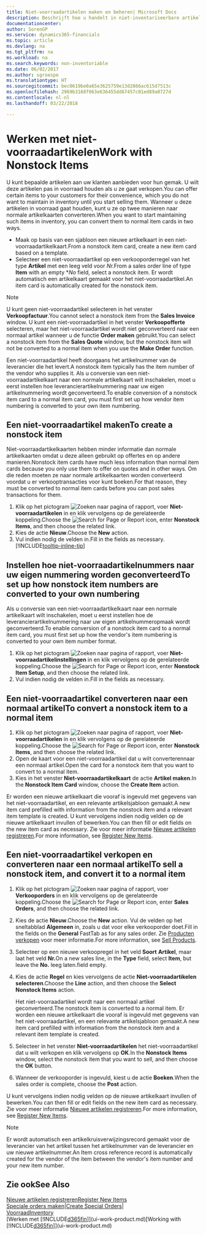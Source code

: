 ```yaml
---
title: Niet-voorraadartikelen maken en beheren| Microsoft Docs
description: Beschrijft hoe u handelt in niet-inventariseerbare artikelen of artikelen die niet in voorraad worden beheerd.
documentationcenter: 
author: SorenGP
ms.service: dynamics365-financials
ms.topic: article
ms.devlang: na
ms.tgt_pltfrm: na
ms.workload: na
ms.search.keywords: non-inventoriable
ms.date: 06/02/2017
ms.author: sgroespe
ms.translationtype: HT
ms.sourcegitcommit: bec0619be0a65e3625759e13d2866ac615d7513c
ms.openlocfilehash: 2969b3168f063e636455dd67457c01ed89a0727d
ms.contentlocale: nl-nl
ms.lasthandoff: 03/22/2018

---
```

# <a name="work-with-nonstock-items"></a><span data-ttu-id="c2613-103">Werken met niet-voorraadartikelen</span><span class="sxs-lookup"><span data-stu-id="c2613-103">Work with Nonstock Items</span></span>
<span data-ttu-id="c2613-104">U kunt bepaalde artikelen aan uw klanten aanbieden voor hun gemak. U wilt deze artikelen pas in voorraad houden als u ze gaat verkopen.</span><span class="sxs-lookup"><span data-stu-id="c2613-104">You can offer certain items to your customers for their convenience, which you do not want to maintain in inventory until you start selling them.</span></span> <span data-ttu-id="c2613-105">Wanneer u deze artikelen in voorraad gaat houden, kunt u ze op twee manieren naar normale artikelkaarten converteren.</span><span class="sxs-lookup"><span data-stu-id="c2613-105">When you want to start maintaining such items in inventory, you can convert them to normal item cards in two ways.</span></span>

* <span data-ttu-id="c2613-106">Maak op basis van een sjabloon een nieuwe artikelkaart in een niet-voorraadartikelkaart.</span><span class="sxs-lookup"><span data-stu-id="c2613-106">From a nonstock item card, create a new item card based on a template.</span></span>
* <span data-ttu-id="c2613-107">Selecteer een niet-voorraadartikel op een verkooporderregel van het type **Artikel** met een leeg veld voor *Nr.*</span><span class="sxs-lookup"><span data-stu-id="c2613-107">From a sales order line of type **Item** with an empty \**No* field, select a nonstock item.</span></span> <span data-ttu-id="c2613-108">Er wordt automatisch een artikelkaart gemaakt voor het niet-voorraadartikel.</span><span class="sxs-lookup"><span data-stu-id="c2613-108">An item card is automatically created for the nonstock item.</span></span>

> [!NOTE]  
>   <span data-ttu-id="c2613-109">U kunt geen niet-voorraadartikel selecteren in het venster **Verkoopfactuur**.</span><span class="sxs-lookup"><span data-stu-id="c2613-109">You cannot select a nonstock item from the **Sales Invoice** window.</span></span> <span data-ttu-id="c2613-110">U kunt een niet-voorraadartikel in het venster **Verkoopofferte** selecteren, maar het niet-voorraadartikel wordt niet geconverteerd naar een normaal artikel wanneer u de functie **Order maken** gebruikt.</span><span class="sxs-lookup"><span data-stu-id="c2613-110">You can select a nonstock item from the **Sales Quote** window, but the nonstock item will not be converted to a normal item when you use the **Make Order** function.</span></span>

<span data-ttu-id="c2613-111">Een niet-voorraadartikel heeft doorgaans het artikelnummer van de leverancier die het levert.</span><span class="sxs-lookup"><span data-stu-id="c2613-111">A nonstock item typically has the item number of the vendor who supplies it.</span></span> <span data-ttu-id="c2613-112">Als u conversie van een niet-voorraadartikelkaart naar een normale artikelkaart wilt inschakelen, moet u eerst instellen hoe leverancierartikelnummering naar uw eigen artikelnummering wordt geconverteerd.</span><span class="sxs-lookup"><span data-stu-id="c2613-112">To enable conversion of a nonstock item card to a normal item card, you must first set up how vendor item numbering is converted to your own item numbering.</span></span>   

## <a name="to-create-a-nonstock-item"></a><span data-ttu-id="c2613-113">Een niet-voorraadartikel maken</span><span class="sxs-lookup"><span data-stu-id="c2613-113">To create a nonstock item</span></span>
<span data-ttu-id="c2613-114">Niet-voorraadartikelkaarten hebben minder informatie dan normale artikelkaarten omdat u deze alleen gebruikt op offertes en op andere manieren.</span><span class="sxs-lookup"><span data-stu-id="c2613-114">Nonstock item cards have much less information than normal item cards because you only use them to offer on quotes and in other ways.</span></span> <span data-ttu-id="c2613-115">Om die reden moeten ze naar normale artikelkaarten worden converteerd voordat u er verkooptransacties voor kunt boeken.</span><span class="sxs-lookup"><span data-stu-id="c2613-115">For that reason, they must be converted to normal item cards before you can post sales transactions for them.</span></span>

1. <span data-ttu-id="c2613-116">Klik op het pictogram ![Zoeken naar pagina of rapport](media/ui-search/search_small.png "pictogram Zoeken naar pagina of rapport"), voer **Niet-voorraadartikelen** in en klik vervolgens op de gerelateerde koppeling.</span><span class="sxs-lookup"><span data-stu-id="c2613-116">Choose the ![Search for Page or Report](media/ui-search/search_small.png "Search for Page or Report icon") icon, enter **Nonstock Items**, and then choose the related link.</span></span>
2. <span data-ttu-id="c2613-117">Kies de actie **Nieuw**.</span><span class="sxs-lookup"><span data-stu-id="c2613-117">Choose the **New** action.</span></span>
3. <span data-ttu-id="c2613-118">Vul indien nodig de velden in.</span><span class="sxs-lookup"><span data-stu-id="c2613-118">Fill in the fields as necessary.</span></span> [!INCLUDE[tooltip-inline-tip](includes/tooltip-inline-tip_md.md)]

## <a name="to-set-up-how-nonstock-item-numbers-are-converted-to-your-own-numbering"></a><span data-ttu-id="c2613-119">Instellen hoe niet-voorraadartikelnummers naar uw eigen nummering worden geconverteerd</span><span class="sxs-lookup"><span data-stu-id="c2613-119">To set up how nonstock item numbers are converted to your own numbering</span></span>
<span data-ttu-id="c2613-120">Als u conversie van een niet-voorraadartikelkaart naar een normale artikelkaart wilt inschakelen, moet u eerst instellen hoe de leverancierartikelnummering naar uw eigen artikelnummeropmaak wordt geconverteerd.</span><span class="sxs-lookup"><span data-stu-id="c2613-120">To enable conversion of a nonstock item card to a normal item card, you must first set up how the vendor's item numbering is converted to your own item number format.</span></span>

1. <span data-ttu-id="c2613-121">Klik op het pictogram ![Zoeken naar pagina of rapport](media/ui-search/search_small.png "pictogram Zoeken naar pagina of rapport"), voer **Niet-voorraadartikelinstellingen** in en klik vervolgens op de gerelateerde koppeling.</span><span class="sxs-lookup"><span data-stu-id="c2613-121">Choose the ![Search for Page or Report](media/ui-search/search_small.png "Search for Page or Report icon") icon, enter **Nonstock Item Setup**, and then choose the related link.</span></span>
2. <span data-ttu-id="c2613-122">Vul indien nodig de velden in.</span><span class="sxs-lookup"><span data-stu-id="c2613-122">Fill in the fields as necessary.</span></span>

## <a name="to-convert-a-nonstock-item-to-a-normal-item"></a><span data-ttu-id="c2613-123">Een niet-voorraadartikel converteren naar een normaal artikel</span><span class="sxs-lookup"><span data-stu-id="c2613-123">To convert a nonstock item to a normal item</span></span>
1. <span data-ttu-id="c2613-124">Klik op het pictogram ![Zoeken naar pagina of rapport](media/ui-search/search_small.png "pictogram Zoeken naar pagina of rapport"), voer **Niet-voorraadartikelen** in en klik vervolgens op de gerelateerde koppeling.</span><span class="sxs-lookup"><span data-stu-id="c2613-124">Choose the ![Search for Page or Report](media/ui-search/search_small.png "Search for Page or Report icon") icon, enter **Nonstock Items**, and then choose the related link.</span></span>
2. <span data-ttu-id="c2613-125">Open de kaart voor een niet-voorraadartikel dat u wilt converterennaar een normaal artikel.</span><span class="sxs-lookup"><span data-stu-id="c2613-125">Open the card for a nonstock item that you want to convert to a normal item.</span></span>
3. <span data-ttu-id="c2613-126">Kies in het venster **Niet-voorraadartikelkaart** de actie **Artikel maken**.</span><span class="sxs-lookup"><span data-stu-id="c2613-126">In the **Nonstock Item Card** window, choose the **Create Item** action.</span></span>

<span data-ttu-id="c2613-127">Er worden een nieuwe artikelkaart die vooraf is ingevuld met gegevens van het niet-voorraadartikel, en een relevante artikelsjabloon gemaakt.</span><span class="sxs-lookup"><span data-stu-id="c2613-127">A new item card prefilled with information from the nonstock item and a relevant item template is created.</span></span> <span data-ttu-id="c2613-128">U kunt vervolgens indien nodig velden op de nieuwe artikelkaart invullen of bewerken.</span><span class="sxs-lookup"><span data-stu-id="c2613-128">You can then fill or edit fields on the new item card as necessary.</span></span> <span data-ttu-id="c2613-129">Zie voor meer informatie [Nieuwe artikelen registreren](inventory-how-register-new-items.md).</span><span class="sxs-lookup"><span data-stu-id="c2613-129">For more information, see [Register New Items](inventory-how-register-new-items.md).</span></span>

## <a name="to-sell-a-nonstock-item-and-convert-it-to-a-normal-item"></a><span data-ttu-id="c2613-130">Een niet-voorraadartikel verkopen en converteren naar een normaal artikel</span><span class="sxs-lookup"><span data-stu-id="c2613-130">To sell a nonstock item, and convert it to a normal item</span></span>
1. <span data-ttu-id="c2613-131">Klik op het pictogram ![Zoeken naar pagina of rapport](media/ui-search/search_small.png "pictogram Zoeken naar pagina of rapport"), voer **Verkooporders** in en klik vervolgens op de gerelateerde koppeling.</span><span class="sxs-lookup"><span data-stu-id="c2613-131">Choose the ![Search for Page or Report](media/ui-search/search_small.png "Search for Page or Report icon") icon, enter **Sales Orders**, and then choose the related link.</span></span>
2. <span data-ttu-id="c2613-132">Kies de actie **Nieuw**.</span><span class="sxs-lookup"><span data-stu-id="c2613-132">Choose the **New** action.</span></span> <span data-ttu-id="c2613-133">Vul de velden op het sneltabblad **Algemeen** in, zoals u dat voor elke verkooporder doet.</span><span class="sxs-lookup"><span data-stu-id="c2613-133">Fill in the fields on the **General** FastTab as for any sales order.</span></span> <span data-ttu-id="c2613-134">Zie [Producten verkopen](sales-how-sell-products.md) voor meer informatie.</span><span class="sxs-lookup"><span data-stu-id="c2613-134">For more information, see [Sell Products](sales-how-sell-products.md).</span></span>
3. <span data-ttu-id="c2613-135">Selecteer op een nieuwe verkoopregel in het veld **Soort** **Artikel**, maar laat het veld **Nr.**</span><span class="sxs-lookup"><span data-stu-id="c2613-135">On a new sales line, in the **Type** field, select **Item**, but leave the **No.**</span></span> <span data-ttu-id="c2613-136">leeg laten.</span><span class="sxs-lookup"><span data-stu-id="c2613-136">field empty.</span></span>
4. <span data-ttu-id="c2613-137">Kies de actie **Regel** en kies vervolgens de actie **Niet-voorraadartikelen selecteren**.</span><span class="sxs-lookup"><span data-stu-id="c2613-137">Choose the **Line** action, and then choose the **Select Nonstock Items** action.</span></span>

    <span data-ttu-id="c2613-138">Het niet-voorraadartikel wordt naar een normaal artikel geconverteerd.</span><span class="sxs-lookup"><span data-stu-id="c2613-138">The nonstock item is converted to a normal item.</span></span> <span data-ttu-id="c2613-139">Er worden een nieuwe artikelkaart die vooraf is ingevuld met gegevens van het niet-voorraadartikel, en een relevante artikelsjabloon gemaakt.</span><span class="sxs-lookup"><span data-stu-id="c2613-139">A new item card prefilled with information from the nonstock item and a relevant item template is created.</span></span>
5. <span data-ttu-id="c2613-140">Selecteer in het venster **Niet-voorraadartikelen** het niet-voorraadartikel dat u wilt verkopen en klik vervolgens op **OK**.</span><span class="sxs-lookup"><span data-stu-id="c2613-140">In the **Nonstock Items** window, select the nonstock item that you want to sell, and then choose the **OK** button.</span></span>
6. <span data-ttu-id="c2613-141">Wanneer de verkooporder is ingevuld, kiest u de actie **Boeken**.</span><span class="sxs-lookup"><span data-stu-id="c2613-141">When the sales order is complete, choose the **Post** action.</span></span>

<span data-ttu-id="c2613-142">U kunt vervolgens indien nodig velden op de nieuwe artikelkaart invullen of bewerken.</span><span class="sxs-lookup"><span data-stu-id="c2613-142">You can then fill or edit fields on the new item card as necessary.</span></span> <span data-ttu-id="c2613-143">Zie voor meer informatie [Nieuwe artikelen registreren](inventory-how-register-new-items.md).</span><span class="sxs-lookup"><span data-stu-id="c2613-143">For more information, see [Register New Items](inventory-how-register-new-items.md).</span></span>

> [!NOTE]  
>   <span data-ttu-id="c2613-144">Er wordt automatisch een artikelkruisverwijzingsrecord gemaakt voor de leverancier van het artikel tussen het artikelnummer van de leverancier en uw nieuwe artikelnummer.</span><span class="sxs-lookup"><span data-stu-id="c2613-144">An Item cross reference record is automatically created for the vendor of the item between the vendor's item number and your new item number.</span></span>

## <a name="see-also"></a><span data-ttu-id="c2613-145">Zie ook</span><span class="sxs-lookup"><span data-stu-id="c2613-145">See Also</span></span>
[<span data-ttu-id="c2613-146">Nieuwe artikelen registreren</span><span class="sxs-lookup"><span data-stu-id="c2613-146">Register New Items</span></span>](inventory-how-register-new-items.md)  
<span data-ttu-id="c2613-147">[Speciale orders maken](sales-how-to-create-special-orders.md)|</span><span class="sxs-lookup"><span data-stu-id="c2613-147">[Create Special Orders](sales-how-to-create-special-orders.md)|</span></span>  
[<span data-ttu-id="c2613-148">Voorraad</span><span class="sxs-lookup"><span data-stu-id="c2613-148">Inventory</span></span>](inventory-manage-inventory.md)  
<span data-ttu-id="c2613-149">[Werken met [!INCLUDE[d365fin](includes/d365fin_md.md)]](ui-work-product.md)</span><span class="sxs-lookup"><span data-stu-id="c2613-149">[Working with [!INCLUDE[d365fin](includes/d365fin_md.md)]](ui-work-product.md)</span></span>

